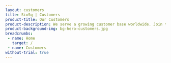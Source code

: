 ```yaml
---
layout: customers
title: SixSq | Customers
product-title: Our Customers
product-description: We serve a growing customer base worldwide. Join the list and let SixSq solutions revolutionise your business.
product-background-img: bg-hero-customers.jpg
breadcrumbs:
 - name: Home
   target: /
 - name: Customers
without-trial: true
---
```

